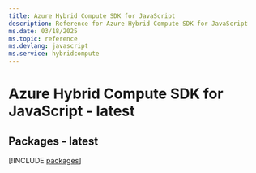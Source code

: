 ```yaml
---
title: Azure Hybrid Compute SDK for JavaScript
description: Reference for Azure Hybrid Compute SDK for JavaScript
ms.date: 03/18/2025
ms.topic: reference
ms.devlang: javascript
ms.service: hybridcompute
---
```

# Azure Hybrid Compute SDK for JavaScript - latest
## Packages - latest
[!INCLUDE [packages](hybrid-compute-index.md)]